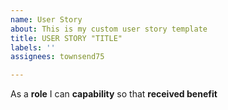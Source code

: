 ```yaml
---
name: User Story
about: This is my custom user story template
title: USER STORY "TITLE"
labels: ''
assignees: townsend75

---
```


As a **role** I can **capability** so that **received benefit**
